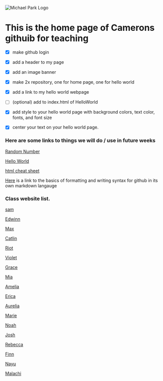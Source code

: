 ![Michael Park Logo](https://michaelpark.school.nz/wp-content/uploads/2021/06/mps-logo.svg)

# This is the home page of Camerons githuib for teaching

- [x] make github login
- [x] add a header to my page
- [x] add an image banner
- [x] make 2x repository, one for home page, one for hello world
- [x] add a link to my hello world webpage
- [ ] (optional) add to index.html of HelloWorld
- [x] add style to your hello world page with background colors, text color, fonts, and font size
- [x] center your text on your hello world page.


### Here are some links to things we will do / use in future weeks



[Random Number](https://mpscam.github.io/RandomNum/)

[Hello World](https://mpscam.github.io/helloworld/)

[html cheat sheet](https://www.w3schools.com/html/html_intro.asp)



[Here](https://docs.github.com/en/get-started/writing-on-github/getting-started-with-writing-and-formatting-on-github/basic-writing-and-formatting-syntax) is a link to the basics of formatting and writing syntax for github in its own markdown langauge


### Class website list.

[sam](https://malachiscute.github.io)

[Edwinn](https://Edwinnwong.github.io)

[Max](https://skuxdlx.github.io)

[Catlin](https://chocomelody1.github.io)

[Riot](https://rosie080.github.io)

[Violet](https://altoclef24.github.io)

[Grace](https://gibbons07.github.io)

[Mia](https://koikoiyooniverse.github.io)

[Amelia](https://fartingwizard.github.io)

[Erica](https://ericalp2024.github.io)

[Aurelia](https://aurelia2024.github.io)

[Marie](https://mariee2024.github.io)

[Noah](https://n0ahr.github.io)

[Josh](https://melonmuncher911.github.io)

[Rebecca](https://4ur0.github.io)

[Finn](https://finnwurray.github.io)

[Nayu](https://nhazuki.github.io)

[Malachi](https://ihcalamseivad.github.io)
  









